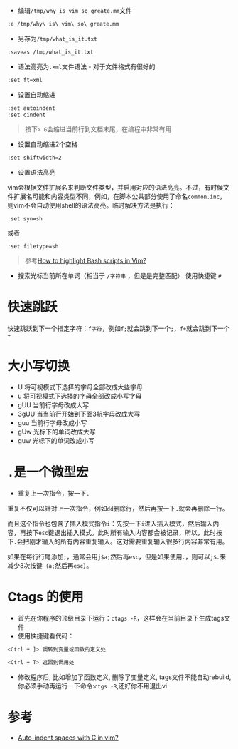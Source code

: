

* 编辑`/tmp/why is vim so greate.mm`文件

```bash
:e /tmp/why\ is\ vim\ so\ greate.mm
```

* 另存为`/tmp/what_is_it.txt`

```bash
:saveas /tmp/what_is_it.txt
```

* 语法高亮为`.xml`文件语法 - 对于文件格式有很好的

```bash
:set ft=xml
```

* 设置自动缩进

```bash
:set autoindent
:set cindent
```

> 按下`> G`会缩进当前行到文档末尾，在编程中非常有用

* 设置自动缩进2个空格

```bash
:set shiftwidth=2
```

* 设置语法高亮

vim会根据文件扩展名来判断文件类型，并启用对应的语法高亮。不过，有时候文件扩展名可能和内容类型不同，例如，在脚本公共部分使用了命名`common.inc`，则vim不会自动使用shell的语法高亮。临时解决方法是执行：

```
:set syn=sh
```

或者

```
:set filetype=sh
```

> 参考[How to highlight Bash scripts in Vim?](http://stackoverflow.com/questions/2576687/how-to-highlight-bash-scripts-in-vim)

* 搜索光标当前所在单词（相当于 `/字符串` ，但是是完整匹配） 使用快捷键 `#`

# 快速跳跃

快速跳跃到下一个指定字符：`f字符`，例如`f;`就会跳到下一个`;`，`f+`就会跳到下一个`+`

# 大小写切换

* U 将可视模式下选择的字母全部改成大些字母
* u 将可视模式下选择的字母全部改成小写字母
* gUU 当前行字母改成大写
* 3gUU 当当前行开始到下面3航字母改成大写
* guu 当前行字母改成小写
* gUw 光标下的单词改成大写
* guw 光标下的单词改成小写

# `.`是一个微型宏

* 重复上一次指令，按一下`.`

重复不仅可以针对上一次指令，例如`dd`删除行，然后再按一下`.`就会再删除一行。

而且这个指令也包含了插入模式指令`i`：先按一下`i`进入插入模式，然后输入内容，再按下`esc`键退出插入模式。此时所有输入内容都会被记录，所以，此时按下`.`会把刚才输入的所有内容重复输入。这对需要重复输入很多行内容非常有用。

如果在每行行尾添加`;`，通常会用`j$a;`然后再`esc`，但是如果使用`.`，则可以`j$.`来减少3次按键（`a;`然后再`esc`）。

# Ctags 的使用

* 首先在你程序的顶级目录下运行：`ctags -R`，这样会在当前目录下生成tags文件
* 使用快捷键看代码：

```bash
<Ctrl + ]> 调转到变量或函数的定义处

<Ctrl + T> 返回到调用处
```

* 修改程序后, 比如增加了函数定义, 删除了变量定义, tags文件不能自动rebuild, 你必须手动再运行一下命令:`ctgs -R`,还好你不用退出vi

# 参考

* [Auto-indent spaces with C in vim?](http://stackoverflow.com/questions/97694/auto-indent-spaces-with-c-in-vim)